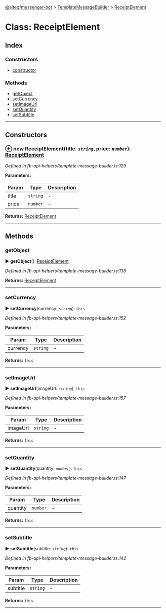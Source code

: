 [@aiteq/messenger-bot](../README.md) > [TemplateMessageBuilder](../classes/templatemessagebuilder.md) > [ReceiptElement](../classes/templatemessagebuilder.receiptelement.md)



# Class: ReceiptElement

## Index

### Constructors

* [constructor](templatemessagebuilder.receiptelement.md#constructor)


### Methods

* [getObject](templatemessagebuilder.receiptelement.md#getobject)
* [setCurrency](templatemessagebuilder.receiptelement.md#setcurrency)
* [setImageUrl](templatemessagebuilder.receiptelement.md#setimageurl)
* [setQuantity](templatemessagebuilder.receiptelement.md#setquantity)
* [setSubtitle](templatemessagebuilder.receiptelement.md#setsubtitle)



---
## Constructors
<a id="constructor"></a>


### ⊕ **new ReceiptElement**(title: *`string`*, price: *`number`*): [ReceiptElement](templatemessagebuilder.receiptelement.md)



*Defined in fb-api-helpers/template-message-builder.ts:129*



**Parameters:**

| Param | Type | Description |
| ------ | ------ | ------ |
| title | `string`   |  - |
| price | `number`   |  - |





**Returns:** [ReceiptElement](templatemessagebuilder.receiptelement.md)

---



## Methods
<a id="getobject"></a>

###  getObject

► **getObject**(): [ReceiptElement](../interfaces/send.receiptelement.md)




*Defined in fb-api-helpers/template-message-builder.ts:138*





**Returns:** [ReceiptElement](../interfaces/send.receiptelement.md)





___

<a id="setcurrency"></a>

###  setCurrency

► **setCurrency**(currency: *`string`*): `this`




*Defined in fb-api-helpers/template-message-builder.ts:152*



**Parameters:**

| Param | Type | Description |
| ------ | ------ | ------ |
| currency | `string`   |  - |





**Returns:** `this`





___

<a id="setimageurl"></a>

###  setImageUrl

► **setImageUrl**(imageUrl: *`string`*): `this`




*Defined in fb-api-helpers/template-message-builder.ts:157*



**Parameters:**

| Param | Type | Description |
| ------ | ------ | ------ |
| imageUrl | `string`   |  - |





**Returns:** `this`





___

<a id="setquantity"></a>

###  setQuantity

► **setQuantity**(quantity: *`number`*): `this`




*Defined in fb-api-helpers/template-message-builder.ts:147*



**Parameters:**

| Param | Type | Description |
| ------ | ------ | ------ |
| quantity | `number`   |  - |





**Returns:** `this`





___

<a id="setsubtitle"></a>

###  setSubtitle

► **setSubtitle**(subtitle: *`string`*): `this`




*Defined in fb-api-helpers/template-message-builder.ts:142*



**Parameters:**

| Param | Type | Description |
| ------ | ------ | ------ |
| subtitle | `string`   |  - |





**Returns:** `this`





___


